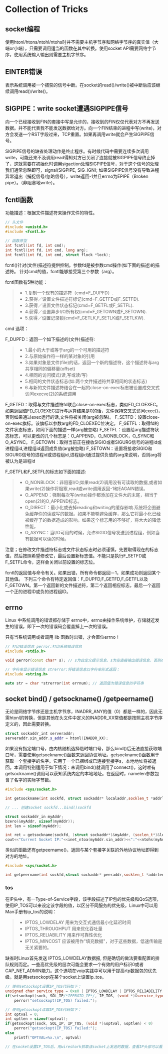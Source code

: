 
# Collection of Tricks

## socket编程

使用htonl/htons/ntohl/ntohs时并不需要主机字节序和网络字节序的真实值（大端or小端），只需要调用适当的函数在其中转换。使用socket API需要网络字节序，使用系统输入输出则需要主机字节序。

## EINTER错误

表示系统调用被一个捕获的信号中断。在socket的read()/write()被中断后应该继续调用read()/write()。

## SIGPIPE：write socket遭遇SIGPIPE信号

向一个已经接收到FIN的套接中写是允许的，接收到的FIN仅仅代表对方不再发送数据。并不能代表我不能发送数据给对方。向一个FIN结束的进程中写(write)，对方会发送一个RST字段过来，TCP重置。如果再调用write就会产生SIGPIPE信号。

SIGPIPE信号的缺省处理动作是终止程序。有时候代码中需要连续多次调用write，可能还来不及调用read得知对方已关闭了连接就被SIGPIPE信号终止掉了，这就需要在初始化时调用sigaction处理SIGPIPE信号，对于这个信号的处理我们通常忽略即可，signal(SIGPIPE, SIG_IGN); 如果SIGPIPE信号没有导致进程异常退出（捕捉信号/忽略信号），write返回-1并且errno为EPIPE（Broken pipe）。（非阻塞地write）。

## fcntl函数

功能描述：根据文件描述符来操作文件的特性。

```cpp
// 头文件
#include <unistd.h>
#include <fcntl.h>

// 函数原型
int fcntl(int fd, int cmd);
int fcntl(int fd, int cmd, long arg);
int fcntl(int fd, int cmd, struct flock *lock);
```

fcntl()针对(文件)描述符提供控制。参数fd是被参数cmd操作(如下面的描述)的描述符。 针对cmd的值，fcntl能够接受第三个参数（arg）。

fcntl函数有5种功能：

>- 1.复制一个现有的描述符（cmd=F_DUPFD）.
>- 2.获得／设置文件描述符标记(cmd=F_GETFD或F_SETFD).
>- 3.获得／设置文件状态标记(cmd=F_GETFL或F_SETFL).
>- 4.获得／设置异步I/O所有权(cmd=F_GETOWN或F_SETOWN).
>- 5.获得／设置记录锁(cmd=F_GETLK,F_SETLK或F_SETLKW).

cmd 选项：

F_DUPFD：返回一个如下描述的(文件)描述符:

>- 1.最小的大于或等于arg的一个可用的描述符
>- 2.与原始操作符一样的某对象的引用
>- 3.如果对象是文件(file)的话，返回一个新的描述符，这个描述符与arg共享相同的偏移量(offset)
>- 4.相同的访问模式(读,写或读/写)
>- 5.相同的文件状态标志(如:两个文件描述符共享相同的状态标志)
>- 6.与新的文件描述符结合在一起的close-on-exec标志被设置成交叉式访问execve(2)的系统调用

F_GETFD：取得与文件描述符fd联合close-on-exec标志，类似FD_CLOEXEC。如果返回值FD_CLOEXEC进行与运算结果是0的话，文件保持交叉式访问exec()，否则如果通过exec运行的话,文件将被关闭(arg被忽略)。
F_SETFD：设置close-on-exec旗标。该旗标以参数arg的FD_CLOEXEC位决定。
F_GETFL：取得fd的文件状态标志，如同下面的描述一样(arg被忽略)
F_SETFL：设置给arg描述符状态标志，可以更改的几个标志是：O_APPEND，O_NONBLOCK，O_SYNC和O_ASYNC。
F_GETOWN：取得当前正在接收SIGIO或者SIGURG信号的进程id或进程组id,进程组id返回成负值(arg被忽略)
F_SETOWN：设置将接收SIGIO和SIGURG信号的进程id或进程组id,进程组id通过提供负值的arg来说明，否则arg将被认为是进程id

F_GETFL和F_SETFL的标志如下面的描述:

>- O_NONBLOCK：非阻塞I/O;如果read(2)调用没有可读取的数据,或者如果write(2)操作将阻塞,read或write调用返回-1和EAGAIN错误。
>- O_APPEND：强制每次写(write)操作都添加在文件大的末尾，相当于open(2)的O_APPEND标志。
>- O_DIRECT：最小化或去掉reading和writing的缓存影响.系统将企图避免缓存你的读或写的数据。如果不能够避免缓存，那么它将最小化已经被缓存了的数据造成的影响。如果这个标志用的不够好，将大大的降低性能。
>- O_ASYNC：当I/O可用的时候，允许SIGIO信号发送到进程组，例如当有数据可以读的时候。

注意；在修改文件描述符标志或文件状态标志时必须谨慎，先要取得现在的标志值，然后按照希望修改它，最后设置新标志值。不能只是执行F_SETFD或F_SETFL命令，这样会关闭以前设置的标志位。

fcntl的返回值与命令有关。如果出错，所有命令都返回－1，如果成功则返回某个其他值。
下列三个命令有特定返回值：F_DUPFD,F_GETFD,F_GETFL以及F_GETOWN。第一个返回新的文件描述符，第二个返回相应标志，最后一个返回一个正的进程ID或负的进程组ID。

## errno

Linux 中系统调用的错误都存储于 errno中，errno由操作系统维护，存储就近发生的错误，即下一次的错误码会覆盖掉上一次的错误。

只有当系统调用或者调用 lib 函数时出错，才会置位errno！

```cpp
// 打印错误信息 perror:打印系统错误信息
#include <stdio.h>

void perror(const char* s); // s为自定义提示信息，s为空直接输出错误信息，否则在s内容后加":"后输出错误信息
```

```cpp
// 字符串显示错误信息 strerror:将错误信息以字符串形式返回；
#include <string.h>  

auto str = char *strerror(int errnum); // 返回值为错误信息的字符串
```

## socket bind() / getsockname() /getpeername()

无论是网络字节序还是主机字节序，INADRR_ANY的值（0）都是一样的，因此无需htonl的转换，但是其他在头文件中定义的INADDR_XX常值都是按照主机字节序定义的，因此需要转换。

```cpp
struct sockaddr_int serveraddr;
serveraddr.sin_addr.s_addr = htonl(INADDR_XX);
```

如果没有指定端口号，由内核随机选择临时端口号，那么bind()后无法直接获取端口号，需要使用getsockname()函数来返回协议地址。getsockname()函数用于获取一个套接字的名字。它用于一个已捆绑或已连接套接字s，本地地址将被返回。本调用特别适用于如下情况：未调用bind()就调用了connect()，这时唯有getsockname()调用可以获知系统内定的本地地址。在返回时，namelen参数包含了名字的实际字节数。

``` cpp
#include <sys/socket.h>

int getsockname(int sockfd, struct sockaddr* localaddr,socklen_t *addrlen); // 若成功则为0，失败则为-1

// ... 创建socket sockfd...bind()sockfd

struct sockaddr_in myAddr;
bzero(&myAddr, sizeof(myAddr));
int len = sizeof(myAddr);

int ret = getsockname(sockfd, (struct sockaddr*)&myAddr, (soclen_t*)&len); // myAddr中存储了bind()后的sockfd地址信息，转换为主机字节序后可以打印。
cout<<"Current Socket IP:"<<inet_ntoa(myAddr.sin_addr)<<":"<<ntohs(myAddr.sin_port)<<endl;
```

类似的函数还有getpeername()，返回与某个套接字关联的外地协议地址即得到对方的地址。

``` cpp
#include <sys/socket.h>

int getpeername(int sockfd,struct sockaddr* peeraddr,socklen_t *addrlen);// 若成功则为0，失败则为-1
```

### tos

在IP头中，有一Type-of-Service字段，该字段描述了IP包的优先级和QoS选项，使用IP_TOS可以来设定该字段的值，以区分不同服务的优先级，Linux中可以用Man手册有ip_tos的说明：

 >- IPTOS_LOWDELAY 用来为交互式通信最小化延迟时间
 >- IPTOS_THROUGHPUT 用来优化吞吐量
 >- IPTOS_RELIABILITY 用来作可靠性优化
 >- IPTOS_MINCOST 应该被用作"填充数据"，对于这些数据，低速传输是无关紧要的。

缺省时Linux首先发送 IPTOS_LOWDELAY数据报, 但是确切的做法要看配置的排队规则而定。一些高优先级的层次可能会要求一个有效的用户标识0或者CAP_NET_ADMIN能力。这个选项在voip实践中可以用于提高rtp数据包的优先级。就是用setsockopt在某个socket上设置ip_tos。

```cpp
// 使用setsockopt设置IP_TOS代码如下：
unsigned char service_type = 0xe0 | IPTOS_LOWDELAY | IPTOS_RELIABILITY;
if(setsockopt(sock, SOL_IP/*IPPROTO_IP*/, IP_TOS, (void *)&service_type, sizeof(service_type)) < 0)
    perror("setsockopt(IP_TOS) failed:");

// 使用getsockopt读取IP_TOS代码如下：
int optval = 0;
int optlen = sizeof(optval);
if(getsockopt(sock, SOL_IP, IP_TOS, (void *)&optval, &optlen) < 0)
    perror("getsockopt(IP_TOS) failed:");
else
    printf("OPTVAL=%x.\n", optval)

// 在socket设置IP_TOS后，用wireshark抓取该socket上发送的数据，查看IP头部可以看到设置的值。
```